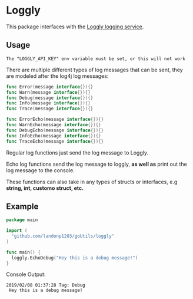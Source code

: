 # Loggly
This package interfaces with the [Loggly logging service](www.loggly.com).

## Usage

```
The "LOGGLY_API_KEY" env variable must be set, or this will not work
```

There are multiple different types of log messages that can be sent, they are modeled after the log4j log messages:

```go
func Error(message interface{}){}
func Warn(message interface{}){}
func Debug(message interface{}){}
func Info(message interface{}){}
func Trace(message interface{}){}

func ErrorEcho(message interface{}){}
func WarnEcho(message interface{}){}
func DebugEcho(message interface{}){}
func InfoEcho(message interface{}){}
func TraceEcho(message interface{}){}
```

Regular log functions just send the log message to Loggly.

Echo log functions send the log message to loggly, **as well as** print out the log message to the console.

These functions can also take in any types of structs or interfaces, e.g **string, int, customo struct, etc.**

## Example

```go
package main

import (
  "github.com/landonp1203/goUtils/loggly"
)

func main() {
  loggly.EchoDebug("Hey this is a debug message!")
}
```

Console Output:
```
2019/02/08 01:37:28 Tag: Debug
 Hey this is a debug message!
```
